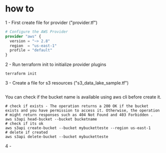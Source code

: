# how to

1 - First create file for provider ("provider.tf")

```tf
# Configure the AWS Provider
provider "aws" {
  version = "~> 2.8"
  region  = "us-east-1"
  profile = "default"
}

```

2 - Run terraform init to initialize provider plugins
```shell
terraform init
```
3 - Create a file for s3 resources ("s3_data_lake_sample.tf")

```tf

```

You can check if the bucket name is available using aws cli before create it.

```shell
# check if exists - The operation returns a 200 OK if the bucket exists and you have permission to access it. Otherwise, the operation 
# might return responses such as 404 Not Found and 403 Forbidden .
aws s3api head-bucket --bucket bucketname
# check if its ok
aws s3api create-bucket --bucket mybucketteste --region us-east-1
# delete if created
aws s3api delete-bucket --bucket mybucketteste
```

4 - 
